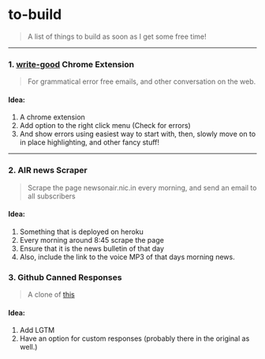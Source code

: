 # to-build

> A list of things to build as soon as I get some free time!

***

### 1. [write-good](https://github.com/btford/write-good) Chrome Extension

> For grammatical error free emails, and other conversation on the web.

#### Idea:

1. A chrome extension
2. Add option to the right click menu (Check for errors)
3. And show errors using easiest way to start with, then, slowly move on to in place highlighting, and other fancy stuff!

***

### 2. AIR news Scraper

> Scrape the page newsonair.nic.in every morning, and send an email to all subscribers

#### Idea:

1. Something that is deployed on heroku
2. Every morning around 8:45 scrape the page
3. Ensure that it is the news bulletin of that day
4. Also, include the link to the voice MP3 of that days morning news.

### 3. Github Canned Responses

> A clone of [this](https://github.com/notwaldorf/github-canned-responses)

#### Idea:

1. Add LGTM
2. Have an option for custom responses (probably there in the original as well.)
